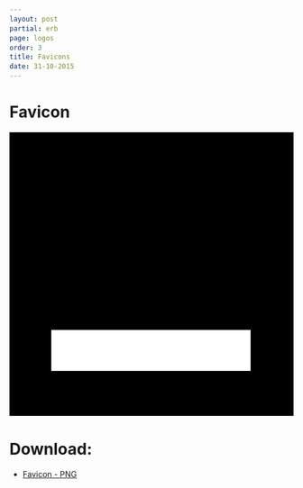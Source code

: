 ```yaml
---
layout: post
partial: erb
page: logos
order: 3
title: Favicons
date: 31-10-2015
---
```

<div class="container padding-b-one">
  <h1 class="logo">Favicon</h1>
</div>
<div class="container padding-b-one" data-container-type="fw">
  <div class="sheet js--anchor">
    <img class="image padding-b-one" data-image-size="10" src="/images/documentation/logos/favicon.png" alt="">
    <h1 class="t--title">Download:</h1>
    <ul class="padding-tb-twothird">
      <li class="sheet--text"><a href="/images/documentation/logos/favicon.png">Favicon - PNG</a></li>
    </ul>
  </div>
</div>